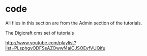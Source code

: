 code
====

All files in this section are from the Admin section of the tutorials.

The Digicraft cms set of tutorials

http://www.youtube.com/playlist?list=PLsphgvODFSsAZOwwf4aiCJSOEyfVUQifu
